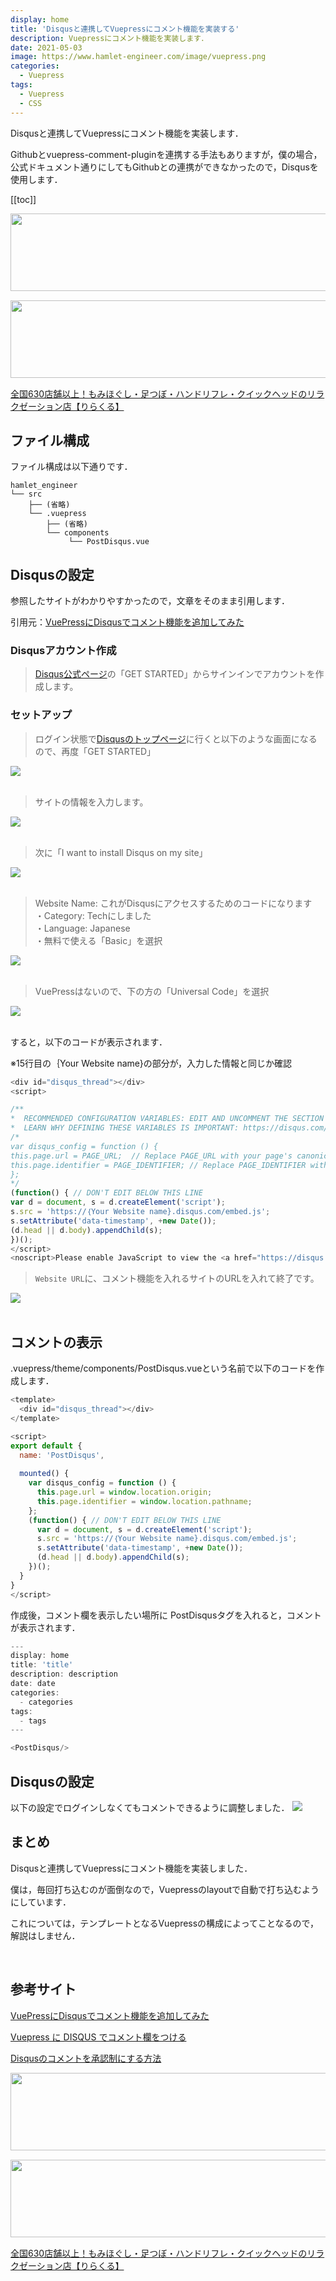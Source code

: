 ```yaml
---
display: home
title: 'Disqusと連携してVuepressにコメント機能を実装する'
description: Vuepressにコメント機能を実装します．
date: 2021-05-03
image: https://www.hamlet-engineer.com/image/vuepress.png
categories: 
  - Vuepress
tags:
  - Vuepress
  - CSS
---
```

Disqusと連携してVuepressにコメント機能を実装します．

<!-- more -->

<ClientOnly>
  <CallInArticleAdsense />
</ClientOnly>

Githubとvuepress-comment-pluginを連携する手法もありますが，僕の場合，公式ドキュメント通りにしてもGithubとの連携ができなかったので，Disqusを使用します．

[[toc]]

<!-- お名前.com -->
<a href="https://px.a8.net/svt/ejp?a8mat=3HBXCY+4DRW36+50+2HM5Z5" rel="nofollow"><img border="0" width="1000" height="124" alt="" src="https://www27.a8.net/svt/bgt?aid=210508450265&wid=001&eno=01&mid=s00000000018015052000&mc=1"></a><img border="0" width="1" height="1" src="https://www10.a8.net/0.gif?a8mat=3HBXCY+4DRW36+50+2HM5Z5" alt="">

<!-- エックスサーバー株式会社 -->
<a href="https://px.a8.net/svt/ejp?a8mat=3HIN6N+3YAMCY+CO4+6BMG1" rel="nofollow"><img border="0" width="1000" height="124" alt="" src="https://www23.a8.net/svt/bgt?aid=210821855239&wid=001&eno=01&mid=s00000001642001062000&mc=1"></a><img border="0" width="1" height="1" src="https://www17.a8.net/0.gif?a8mat=3HIN6N+3YAMCY+CO4+6BMG1" alt="">

<!-- りらくる -->
<a href="https://px.a8.net/svt/ejp?a8mat=3HIN6N+7FBNEA+4AQ0+5YJRM" rel="nofollow">全国630店舗以上！もみほぐし・足つぼ・ハンドリフレ・クイックヘッドのリラクゼーション店【りらくる】</a><img border="0" width="1" height="1" src="https://www15.a8.net/0.gif?a8mat=3HIN6N+7FBNEA+4AQ0+5YJRM" alt="">

## ファイル構成
ファイル構成は以下通りです．
```
hamlet_engineer
└── src
    ├── (省略)
    └── .vuepress
        ├── (省略)
        └── components
             └── PostDisqus.vue
```

## Disqusの設定
参照したサイトがわかりやすかったので，文章をそのまま引用します．

引用元：[VuePressにDisqusでコメント機能を追加してみた](https://dorasu-tech.dorasu.com/posts/2020/03/18/vuepress-disqus.html)

### Disqusアカウント作成
>[Disqus公式ページ](https://disqus.com/)の「GET STARTED」からサインインでアカウントを作成します。

### セットアップ
>ログイン状態で[Disqusのトップページ](https://disqus.com/)に行くと以下のような画面になるので、再度「GET STARTED」

![](/image/vuepress_comment_01.png)<br><br>

> サイトの情報を入力します。

![](/image/vuepress_comment_02.png)<br><br>

> 次に「I want to install Disqus on my site」

![](/image/vuepress_comment_03.png)<br><br>

> Website Name: これがDisqusにアクセスするためのコードになります<br>
・Category: Techにしました<br>
・Language: Japanese<br>
・無料で使える「Basic」を選択<br>

![](/image/vuepress_comment_04.png)<br><br>

> VuePressはないので、下の方の「Universal Code」を選択

![](/image/vuepress_comment_05.png)<br><br>

すると，以下のコードが表示されます．

※15行目の｛Your Website name}の部分が，入力した情報と同じか確認
```js
<div id="disqus_thread"></div>
<script>

/**
*  RECOMMENDED CONFIGURATION VARIABLES: EDIT AND UNCOMMENT THE SECTION BELOW TO INSERT DYNAMIC VALUES FROM YOUR PLATFORM OR CMS.
*  LEARN WHY DEFINING THESE VARIABLES IS IMPORTANT: https://disqus.com/admin/universalcode/#configuration-variables*/
/*
var disqus_config = function () {
this.page.url = PAGE_URL;  // Replace PAGE_URL with your page's canonical URL variable
this.page.identifier = PAGE_IDENTIFIER; // Replace PAGE_IDENTIFIER with your page's unique identifier variable
};
*/
(function() { // DON'T EDIT BELOW THIS LINE
var d = document, s = d.createElement('script');
s.src = 'https://｛Your Website name}.disqus.com/embed.js';
s.setAttribute('data-timestamp', +new Date());
(d.head || d.body).appendChild(s);
})();
</script>
<noscript>Please enable JavaScript to view the <a href="https://disqus.com/?ref_noscript">comments powered by Disqus.</a></noscript>
```

> `Website URL`に、コメント機能を入れるサイトのURLを入れて終了です。

![](/image/vuepress_comment_06.png)<br><br>

## コメントの表示
.vuepress/theme/components/PostDisqus.vueという名前で以下のコードを作成します．

```js
<template>
  <div id="disqus_thread"></div>
</template>

<script>
export default {
  name: 'PostDisqus',
  
  mounted() {
    var disqus_config = function () {
      this.page.url = window.location.origin;  
      this.page.identifier = window.location.pathname; 
    };
    (function() { // DON'T EDIT BELOW THIS LINE
      var d = document, s = d.createElement('script');
      s.src = 'https://｛Your Website name}.disqus.com/embed.js';
      s.setAttribute('data-timestamp', +new Date());
      (d.head || d.body).appendChild(s);
    })();
  }
}
</script>
```

作成後，コメント欄を表示したい場所に PostDisqusタグを入れると，コメントが表示されます．
```js
---
display: home
title: 'title'
description: description
date: date
categories: 
  - categories
tags:
  - tags
---

<PostDisqus/>
```

## Disqusの設定
以下の設定でログインしなくてもコメントできるように調整しました．
![](/image/guest_comment.png)


## まとめ
Disqusと連携してVuepressにコメント機能を実装しました．

僕は，毎回打ち込むのが面倒なので，Vuepressのlayoutで自動で打ち込むようにしています．

これについては，テンプレートとなるVuepressの構成によってことなるので，解説はしません．

<br>

## 参考サイト
[VuePressにDisqusでコメント機能を追加してみた](https://dorasu-tech.dorasu.com/posts/2020/03/18/vuepress-disqus.html)

[Vuepress に DISQUS でコメント欄をつける](https://passe-de-mode.uedasoft.com/ja/tips/software/frontend/vuepress/vuepress03.html)

[Disqusのコメントを承認制にする方法](https://hamazof.com/2019/06/17/disqus_comment_syouninsei/)

<!-- お名前.com -->
<a href="https://px.a8.net/svt/ejp?a8mat=3HBXCY+4DRW36+50+2HM5Z5" rel="nofollow"><img border="0" width="1000" height="124" alt="" src="https://www27.a8.net/svt/bgt?aid=210508450265&wid=001&eno=01&mid=s00000000018015052000&mc=1"></a><img border="0" width="1" height="1" src="https://www10.a8.net/0.gif?a8mat=3HBXCY+4DRW36+50+2HM5Z5" alt="">

<!-- エックスサーバー株式会社 -->
<a href="https://px.a8.net/svt/ejp?a8mat=3HIN6N+3YAMCY+CO4+6BMG1" rel="nofollow"><img border="0" width="1000" height="124" alt="" src="https://www23.a8.net/svt/bgt?aid=210821855239&wid=001&eno=01&mid=s00000001642001062000&mc=1"></a><img border="0" width="1" height="1" src="https://www17.a8.net/0.gif?a8mat=3HIN6N+3YAMCY+CO4+6BMG1" alt="">

<!-- りらくる -->
<a href="https://px.a8.net/svt/ejp?a8mat=3HIN6N+7FBNEA+4AQ0+5YJRM" rel="nofollow">全国630店舗以上！もみほぐし・足つぼ・ハンドリフレ・クイックヘッドのリラクゼーション店【りらくる】</a><img border="0" width="1" height="1" src="https://www15.a8.net/0.gif?a8mat=3HIN6N+7FBNEA+4AQ0+5YJRM" alt="">

<ClientOnly>
  <CallInArticleAdsense />
</ClientOnly>